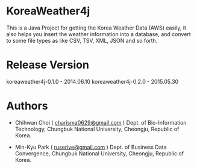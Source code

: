 # KoreaWeather4j
This is a Java Project for getting the Korea Weather Data (AWS) easily, it also helps you insert the weather information into a database, and convert to some file types as like CSV, TSV, XML, JSON and so forth.

# Release Version
koreaweather4j-0.1.0 - 2014.06.10
koreaweather4j-0.2.0 - 2015.05.30

# Authors
- Chihwan Choi ( charisma0629@gmail.com )
Dept. of Bio-Information Technology, Chungbuk National University, Cheongju, Republic of Korea.

- Min-Kyu Park ( ruserive@gmail.com )
Dept. of Business Data Convergence, Chungbuk National University, Cheongju, Republic of Korea.
